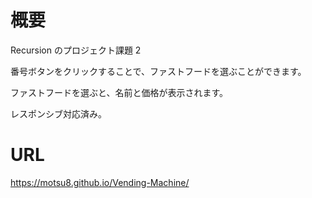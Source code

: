 # 概要
Recursion のプロジェクト課題 2

番号ボタンをクリックすることで、ファストフードを選ぶことができます。

ファストフードを選ぶと、名前と価格が表示されます。

レスポンシブ対応済み。

# URL
https://motsu8.github.io/Vending-Machine/
